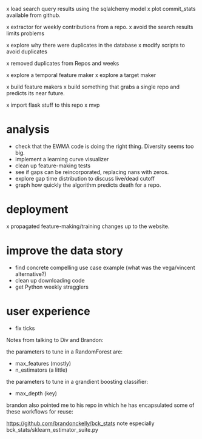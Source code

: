 x load search query results using the sqlalchemy model
x plot commit_stats available from github.

x extractor for weekly contributions from a repo.
x avoid the search results limits problems

x explore why there were duplicates in the database
x modify scripts to avoid duplicates

x removed duplicates from Repos and weeks

x explore a temporal feature maker
x explore a target maker

x build feature makers
x build something that grabs a single repo and predicts its near future.

x import flask stuff to this repo
x mvp

# analysis

- check that the EWMA code is doing the right thing. Diversity seems too big.
- implement a learning curve visualizer
- clean up feature-making tests
- see if gaps can be reincorporated, replacing nans with zeros.
- explore gap time distribution to discuss live/dead cutoff
- graph how quickly the algorithm predicts death for a repo.


# deployment

x propagated feature-making/training changes up to the website.

# improve the data story

- find concrete compelling use case example
	(what was the vega/vincent alternative?)
- clean up downloading code
- get Python weekly stragglers



# user experience

- fix ticks

Notes from talking to Div and Brandon:

the parameters to tune in a RandomForest are:
- max_features (mostly)
- n_estimators (a little)

the parameters to tune in a grandient boosting classifier:
- max_depth (key)

brandon also pointed me to his repo in which he has
encapsulated some of these workflows for reuse:

https://github.com/brandonckelly/bck_stats
note especially
bck_stats/sklearn_estimator_suite.py
